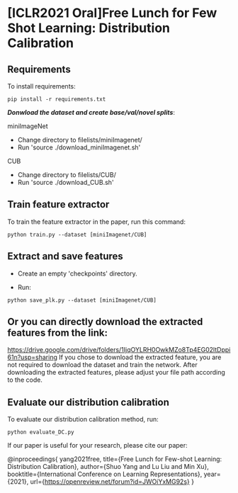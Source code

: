 # [ICLR2021 Oral]Free Lunch for Few Shot Learning: Distribution Calibration


## Requirements

To install requirements:

```setup
pip install -r requirements.txt
```

***Donwload the dataset and create base/val/novel splits***:

miniImageNet
* Change directory to filelists/miniImagenet/
* Run 'source ./download_miniImagenet.sh'

CUB

* Change directory to filelists/CUB/
* Run 'source ./download_CUB.sh' 



## Train feature extractor


To train the feature extractor in the paper, run this command:

```train
python train.py --dataset [miniImagenet/CUB] 
```

## Extract and save features

- Create an empty 'checkpoints' directory.

- Run:
```save_features
python save_plk.py --dataset [miniImagenet/CUB] 
```
## Or you can directly download the extracted features from the link:
https://drive.google.com/drive/folders/1IjqOYLRH0OwkMZo8Tp4EG02ltDppi61n?usp=sharing
If you chose to download the extracted feature, you are not required to download the dataset and train the network.
After downloading the extracted features, please adjust your file path according to the code.


## Evaluate our distribution calibration

To evaluate our distribution calibration method, run:

```eval
python evaluate_DC.py
```

If our paper is useful for your research, please cite our paper:

@inproceedings{
  yang2021free,
  title={Free Lunch for Few-shot Learning:  Distribution Calibration},
  author={Shuo Yang and Lu Liu and Min Xu},
  booktitle={International Conference on Learning Representations},
  year={2021},
  url={https://openreview.net/forum?id=JWOiYxMG92s}
}

